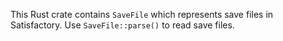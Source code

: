 This Rust crate contains `SaveFile` which represents save files in Satisfactory. Use `SaveFile::parse()` to read save files.